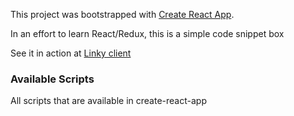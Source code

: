This project was bootstrapped with [Create React App](https://github.com/facebookincubator/create-react-app).

In an effort to learn React/Redux, this is a simple code snippet box

See it in action at [Linky client](http://mdekalka.github.io/linky)

### Available Scripts
All scripts that are available in create-react-app
